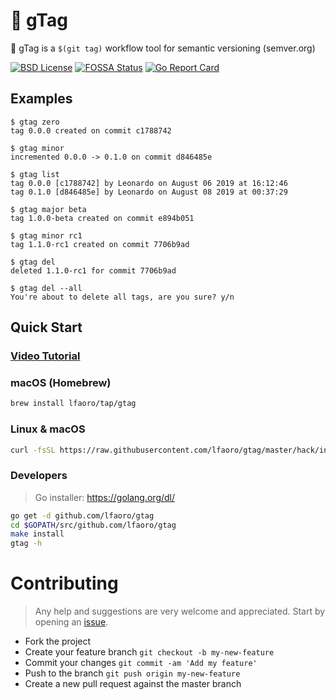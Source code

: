 # 🐾 gTag

🐾 gTag is a `$(git tag)` workflow tool for semantic versioning (semver.org)

[![BSD License](https://img.shields.io/badge/license-BSD-blue.svg?style=flat)](LICENSE) 
[![FOSSA Status](https://app.fossa.io/api/projects/git%2Bgithub.com%2Flfaoro%2Fgtag.svg?type=shield)](https://app.fossa.io/projects/git%2Bgithub.com%2Flfaoro%2Fgtag?ref=badge_shield)
[![Go Report Card](https://goreportcard.com/badge/github.com/lfaoro/gtag)](https://goreportcard.com/report/github.com/lfaoro/flares)

## Examples
```shell script
$ gtag zero
tag 0.0.0 created on commit c1788742

$ gtag minor
incremented 0.0.0 -> 0.1.0 on commit d846485e

$ gtag list
tag 0.0.0 [c1788742] by Leonardo on August 06 2019 at 16:12:46
tag 0.1.0 [d846485e] by Leonardo on August 08 2019 at 00:37:29

$ gtag major beta
tag 1.0.0-beta created on commit e894b051

$ gtag minor rc1
tag 1.1.0-rc1 created on commit 7706b9ad

$ gtag del
deleted 1.1.0-rc1 for commit 7706b9ad

$ gtag del --all
You're about to delete all tags, are you sure? y/n
```

## Quick Start

### [Video Tutorial](https://asciinema.org/a/261318)

### macOS (Homebrew)
```bash
brew install lfaoro/tap/gtag
```

### Linux & macOS
```bash
curl -fsSL https://raw.githubusercontent.com/lfaoro/gtag/master/hack/install.sh | bash
```

### Developers
> Go installer: https://golang.org/dl/
```bash
go get -d github.com/lfaoro/gtag
cd $GOPATH/src/github.com/lfaoro/gtag
make install
gtag -h
```

# Contributing

> Any help and suggestions are very welcome and appreciated. Start by opening an [issue](https://github.com/lfaoro/flares/issues/new).

- Fork the project
- Create your feature branch `git checkout -b my-new-feature`
- Commit your changes `git commit -am 'Add my feature'`
- Push to the branch `git push origin my-new-feature`
- Create a new pull request against the master branch

